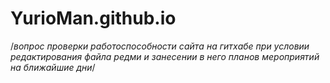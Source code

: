 # YurioMan.github.io
/*вопрос проверки работоспособности сайта на гитхабе при условии редактирования файла редми и занесении в него планов мероприятий на ближайшие дни*/
